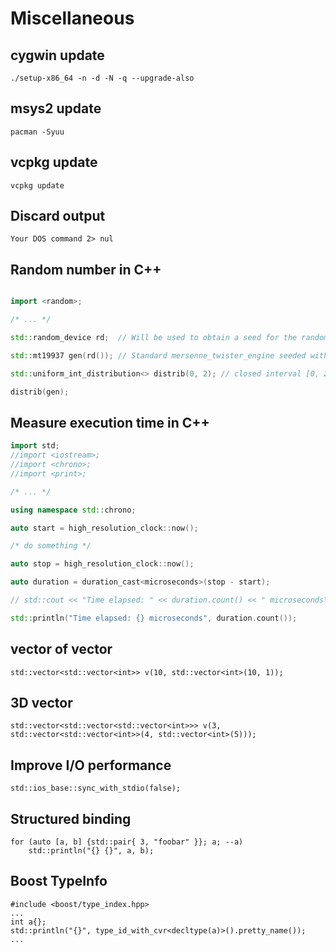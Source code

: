 # Miscellaneous

## cygwin update
`./setup-x86_64 -n -d -N -q --upgrade-also`

## msys2 update
`pacman -Syuu`

## vcpkg update
`vcpkg update`

## Discard output
`Your DOS command 2> nul`

## Random number in C++
```cpp

import <random>;

/* ... */

std::random_device rd;  // Will be used to obtain a seed for the random number engine

std::mt19937 gen(rd()); // Standard mersenne_twister_engine seeded with rd()

std::uniform_int_distribution<> distrib(0, 2); // closed interval [0, 2]

distrib(gen);

```

## Measure execution time in C++
```cpp
import std;
//import <iostream>;
//import <chrono>;
//import <print>;

/* ... */

using namespace std::chrono;

auto start = high_resolution_clock::now();

/* do something */

auto stop = high_resolution_clock::now();

auto duration = duration_cast<microseconds>(stop - start);

// std::cout << "Time elapsed: " << duration.count() << " microseconds\n";

std::println("Time elapsed: {} microseconds", duration.count());
```

## vector of vector

`std::vector<std::vector<int>> v(10, std::vector<int>(10, 1));`

## 3D vector

`std::vector<std::vector<std::vector<int>>> v(3, std::vector<std::vector<int>>(4, std::vector<int>(5)));`


## Improve I/O performance

`std::ios_base::sync_with_stdio(false);`

## Structured binding

```
for (auto [a, b] {std::pair{ 3, "foobar" }}; a; --a)
    std::println("{} {}", a, b);
```


## Boost TypeInfo

```
#include <boost/type_index.hpp>
...
int a{};
std::println("{}", type_id_with_cvr<decltype(a)>().pretty_name());
...
```
